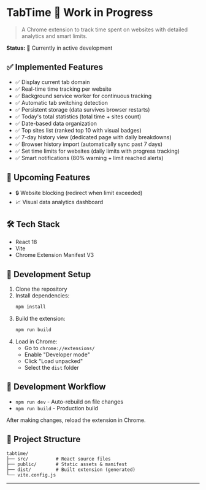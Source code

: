 # TabTime 🚧 Work in Progress

> A Chrome extension to track time spent on websites with detailed analytics and smart limits.

**Status:** 🔨 Currently in active development

## ✅ Implemented Features

- ✅ Display current tab domain
- ✅ Real-time time tracking per website
- ✅ Background service worker for continuous tracking
- ✅ Automatic tab switching detection
- ✅ Persistent storage (data survives browser restarts)
- ✅ Today's total statistics (total time + sites count)
- ✅ Date-based data organization
- ✅ Top sites list (ranked top 10 with visual badges)
- ✅ 7-day history view (dedicated page with daily breakdowns)
- ✅ Browser history import (automatically sync past 7 days)
- ✅ Set time limits for websites (daily limits with progress tracking)
- ✅ Smart notifications (80% warning + limit reached alerts)

## 🎯 Upcoming Features

- 🔒 Website blocking (redirect when limit exceeded)
- 📈 Visual data analytics dashboard

## 🛠️ Tech Stack

- React 18
- Vite
- Chrome Extension Manifest V3

## 🚀 Development Setup

1. Clone the repository
2. Install dependencies:
   ```bash
   npm install
   ```
3. Build the extension:
   ```bash
   npm run build
   ```
4. Load in Chrome:
   - Go to `chrome://extensions/`
   - Enable "Developer mode"
   - Click "Load unpacked"
   - Select the `dist` folder

## 📝 Development Workflow

- `npm run dev` - Auto-rebuild on file changes
- `npm run build` - Production build

After making changes, reload the extension in Chrome.

## 📂 Project Structure

```
tabtime/
├── src/          # React source files
├── public/       # Static assets & manifest
├── dist/         # Built extension (generated)
└── vite.config.js
```

---
